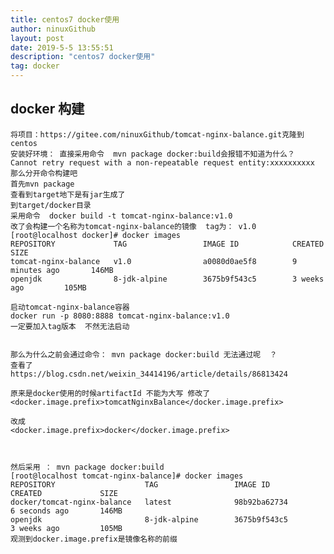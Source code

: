 ```yaml
---
title: centos7 docker使用
author: ninuxGithub
layout: post
date: 2019-5-5 13:55:51
description: "centos7 docker使用"
tag: docker
---
```

  
## docker 构建
    将项目：https://gitee.com/ninuxGithub/tomcat-nginx-balance.git克隆到centos
    安装好环境： 直接采用命令  mvn package docker:build会报错不知道为什么？
    Cannot retry request with a non-repeatable request entity:xxxxxxxxxx
    那么分开命令构建吧
    首先mvn package
    查看到target地下是有jar生成了
    到target/docker目录
    采用命令  docker build -t tomcat-nginx-balance:v1.0
    改了会构建一个名称为tomcat-nginx-balance的镜像  tag为： v1.0
    [root@localhost docker]# docker images
    REPOSITORY             TAG                 IMAGE ID            CREATED             SIZE
    tomcat-nginx-balance   v1.0                a0080d0ae5f8        9 minutes ago       146MB
    openjdk                8-jdk-alpine        3675b9f543c5        3 weeks ago         105MB
    
    启动tomcat-nginx-balance容器
    docker run -p 8080:8888 tomcat-nginx-balance:v1.0
    一定要加入tag版本  不然无法启动
    
    
    那么为什么之前会通过命令： mvn package docker:build 无法通过呢  ？
    查看了    https://blog.csdn.net/weixin_34414196/article/details/86813424
    
    原来是docker使用的时候artifactId 不能为大写 修改了 
    <docker.image.prefix>tomcatNginxBalance</docker.image.prefix>
    
    改成
    <docker.image.prefix>docker</docker.image.prefix>
    
    
    
    然后采用 ： mvn package docker:build
    [root@localhost tomcat-nginx-balance]# docker images
    REPOSITORY                    TAG                 IMAGE ID            CREATED             SIZE
    docker/tomcat-nginx-balance   latest              98b92ba62734        6 seconds ago       146MB
    openjdk                       8-jdk-alpine        3675b9f543c5        3 weeks ago         105MB
    观测到docker.image.prefix是镜像名称的前缀
    
    
    
    
    
    
    
    
    
    
    
    
    
   
    
    
    
    
    
    
    
    
    
    
    
    
    
    